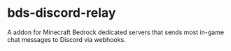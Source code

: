 # bds-discord-relay
A addon for Minecraft Bedrock dedicated servers that sends most in-game chat messages to Discord via webhooks.
